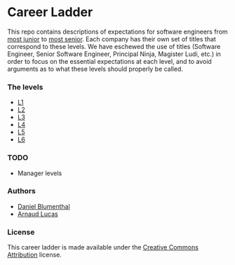 # Career Ladder

This repo contains descriptions of expectations for software engineers from [most junior](L1.md) to [most senior](L6.md). Each company has their own set of titles that correspond to these levels. We have eschewed the use of titles (Software Engineer, Senior Software Engineer, Principal Ninja, Magister Ludi, etc.) in order to focus on the essential expectations at each level, and to avoid arguments as to what these levels should properly be called.

### The levels

* [L1](L1.md)
* [L2](L2.md)
* [L3](L3.md)
* [L4](L4.md)
* [L5](L5.md)
* [L6](L6.md)

### TODO

* Manager levels

### Authors

* [Daniel Blumenthal](https://www.linkedin.com/in/danielblumenthal/)
* [Arnaud Lucas](https://www.linkedin.com/in/lucasarn/)

### License

This career ladder is made available under the [Creative Commons Attribution](https://creativecommons.org/licenses/by/4.0/) license.
